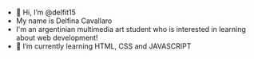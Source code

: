 - 👋 Hi, I’m @delfit15
- My name is Delfina Cavallaro
- I'm an argentinian multimedia art student who is interested in learning about web development!
- 🌱 I’m currently learning HTML, CSS and JAVASCRIPT 

<!---
delfit15/delfit15 is a ✨ special ✨ repository because its `README.md` (this file) appears on your GitHub profile.
You can click the Preview link to take a look at your changes.
--->
